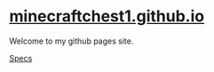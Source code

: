 # [minecraftchest1.github.io](https://minecraftchest1.github.io)
Welcome to my github pages site.

[Specs](/specs)

